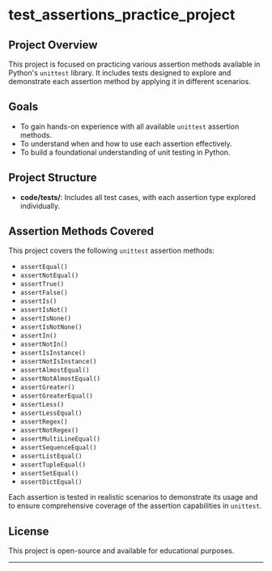 # test_assertions_practice_project

## Project Overview
This project is focused on practicing various assertion methods available in Python's `unittest` library. It includes tests designed to explore and demonstrate each assertion method by applying it in different scenarios.

## Goals
- To gain hands-on experience with all available `unittest` assertion methods.
- To understand when and how to use each assertion effectively.
- To build a foundational understanding of unit testing in Python.

## Project Structure
- **code/tests/**: Includes all test cases, with each assertion type explored individually.


## Assertion Methods Covered
This project covers the following `unittest` assertion methods:
- `assertEqual()`
- `assertNotEqual()`
- `assertTrue()`
- `assertFalse()`
- `assertIs()`
- `assertIsNot()`
- `assertIsNone()`
- `assertIsNotNone()`
- `assertIn()`
- `assertNotIn()`
- `assertIsInstance()`
- `assertNotIsInstance()`
- `assertAlmostEqual()`
- `assertNotAlmostEqual()`
- `assertGreater()`
- `assertGreaterEqual()`
- `assertLess()`
- `assertLessEqual()`
- `assertRegex()`
- `assertNotRegex()`
- `assertMultiLineEqual()`
- `assertSequenceEqual()`
- `assertListEqual()`
- `assertTupleEqual()`
- `assertSetEqual()`
- `assertDictEqual()`


Each assertion is tested in realistic scenarios to demonstrate its usage and to ensure comprehensive coverage of the assertion capabilities in `unittest`.

## License
This project is open-source and available for educational purposes.

---